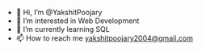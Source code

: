 - 👋 Hi, I’m @YakshitPoojary
- 👀 I’m interested in Web Development
- 🌱 I’m currently learning SQL
- 📫 How to reach me yakshitpoojary2004@gmail.com

<!---
YakshitPoojary/YakshitPoojary is a ✨ special ✨ repository because its `README.md` (this file) appears on your GitHub profile.
You can click the Preview link to take a look at your changes.
--->
